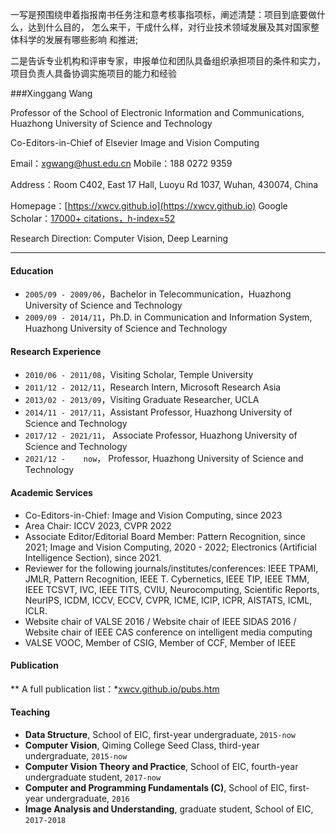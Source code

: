 
一写是预围绕申着指报南书任务注和意考核事指项标，阐述清楚：项目到底要做什么，达到什么目的，
怎么来干，干成什么样，对行业技术领域发展及其对国家整体科学的发展有哪些影响
和推进;

二是告诉专业机构和评审专家，申报单位和团队具备组织承担项目的条件和实力，
项目负责人具备协调实施项目的能力和经验



###Xinggang Wang 

Professor of the School of Electronic Information and Communications, Huazhong University of Science and Technology

Co-Editors-in-Chief of Elsevier Image and Vision Computing

Email：xgwang@hust.edu.cn
Mobile：188 0272 9359

Address：Room C402, East 17 Hall, Luoyu Rd 1037, Wuhan, 430074, China

Homepage：[https://xwcv.github.io](https://xwcv.github.io) 
Google Scholar：[17000+ citations，h-index=52](https://scholar.google.com/citations?user=qNCTLV0AAAAJ&hl=en)

Research Direction: Computer Vision, Deep Learning


---

#### Education

- `2005/09 - 2009/06`，Bachelor in Telecommunication，Huazhong University of Science and Technology
- `2009/09 - 2014/11`，Ph.D. in Communication and Information System, Huazhong University of Science and Technology

#### Research Experience

- `2010/06 - 2011/08`，Visiting Scholar, Temple University
- `2011/12 - 2012/11`，Research Intern, Microsoft Research Asia
- `2013/02 - 2013/09`，Visiting Graduate Researcher, UCLA
- `2014/11 - 2017/11`，Assistant Professor, Huazhong University of Science and Technology
- `2017/12 - 2021/11`，		Associate Professor, Huazhong University of Science and Technology
- `2021/12 -    now`，		Professor, Huazhong University of Science and Technology

#### Academic Services

- Co-Editors-in-Chief: Image and Vision Computing, since 2023
- Area Chair: ICCV 2023, CVPR 2022
- Associate Editor/Editorial Board Member: Pattern Recognition, since 2021; Image and Vision Computing, 2020 - 2022; Electronics (Artificial Intelligence Section), since 2021.
- Reviewer for the following journals/institutes/conferences: IEEE TPAMI, JMLR, Pattern Recognition, IEEE T. Cybernetics, IEEE TIP, IEEE TMM, IEEE TCSVT, IVC, IEEE TITS, CVIU, Neurocomputing, Scientific Reports, NeurIPS, ICDM, ICCV, ECCV, CVPR, ICME, ICIP, ICPR, AISTATS, ICML, ICLR.
- Website chair of VALSE 2016 / Website chair of IEEE SIDAS 2016 / Website chair of IEEE CAS conference on intelligent media computing
- VALSE VOOC, Member of CSIG, Member of CCF, Member of IEEE

#### Publication

** A full publication list：*[xwcv.github.io/pubs.htm](https://xwcv.github.io/pubs.htm)


#### Teaching

- **Data Structure**, School of EIC, first-year undergraduate, `2015-now`
- **Computer Vision**, Qiming College Seed Class, third-year undergraduate, `2015-now`
- **Computer Vision Theory and Practice**, School of EIC, fourth-year undergraduate student, `2017-now`
- **Computer and Programming Fundamentals (C)**, School of EIC, first-year undergraduate, `2016`
- **Image Analysis and Understanding**, graduate student, School of EIC, `2017-2018`
